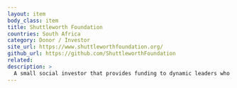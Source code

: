 ```yaml
---
layout: item
body_class: item
title: Shuttleworth Foundation
countries: South Africa
category: Donor / Investor
site_url: https://www.shuttleworthfoundation.org/
github_url: https://github.com/ShuttleworthFoundation
related: 
description: >
  A small social investor that provides funding to dynamic leaders who are at the forefront of social change.
---
```

